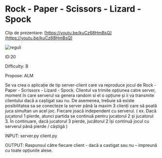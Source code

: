# Rock - Paper - Scissors - Lizard - Spock
Clip de prezentare: 
[https://youtu.be/kuCz68HmBsQ](https://youtu.be/kuCz68HmBsQ)

![reguli](https://upload.wikimedia.org/wikipedia/en/c/cc/Rock_paper_scissors_lizard_spock.png)

ID:20

Difficulty: B

Propose: ALM

Se va crea o aplicație de tip server-client care va reproduce jocul de Rock - Paper -
Scrissors - Lizard - Spock. Clientul va trimite opțiunea catre server, moment în care
serverul va genera random si el o opțiune și ii va transmite clientului dacă a caștigat sau nu.
De asemenea, trebuie să existe posibilitatea sa se conecteze la server până la maxim 3
clienți care să poată juca simultan un acel joc. Fiecare joacă independent cu serverul. ( ex.
Dacă jucatorul 1 pierde, atunci partida se continuă pentru jucatorul 2 și jucatorul 3. În
continuare, dacă jucatorul 3 pierde, jucătorul 2 își continuă jocul cu serverul până pierde /
câștigă )

INPUT: server.py
client.py

OUTPUT: Raspunsul către fiecare client - dacă a castigat sau nu – impreună cu toate
opțiunile alese.
